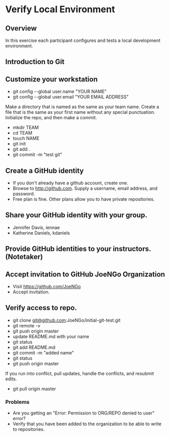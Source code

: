 # Verify Local Environment

## Overview

In this exercise each participant configures and tests a local development environment.

## Introduction to Git

## Customize your workstation

* git config --global user.name "YOUR NAME"
* git config --global user.email "YOUR EMAIL ADDRESS"
 

Make a directory that is named as the same as your team name. Create a file that is the same as your first name without any special punctuation. Initialize the repo, and then make a commit.

* mkdir TEAM
* cd TEAM
* touch NAME
* git init
* git add .
* git commit -m "test git"

## Create a GitHub identity

* If you don't already have a github account, create one.
* Browse to http://github.com. Supply a username, email address, and password.
* Free plan is fine. Other plans allow you to have private repositories.

## Share your GitHub identity with your group. 

* Jennifer Davis, iennae
* Katherine Daniels, kdaniels

## Provide GitHub identities to your instructors. (Notetaker)

## Accept invitation to GitHub JoeNGo Organization

* Visit https://github.com/JoeNGo
* Accept invitation.

## Verify access to repo.

* git clone git@github.com:JoeNGo/initial-git-test.git
* git remote -v
* git push origin master
* update README.md with your name
* git status
* git add README.md
* git commit -m "added name"
* git status
* git push origin master

If you run into conflict, pull updates, handle the conflicts, and resubmit edits.

* git pull origin master


### Problems

* Are you getting an "Error: Permission to ORG/REPO denied to user" error?
 * Verify that you have been added to the organization to be able to write to repositories.

